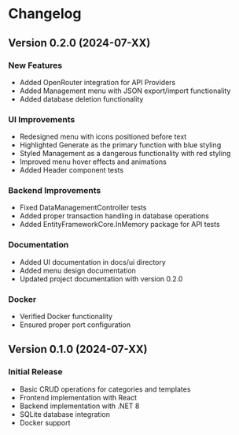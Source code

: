 # Changelog

## Version 0.2.0 (2024-07-XX)

### New Features
- Added OpenRouter integration for API Providers
- Added Management menu with JSON export/import functionality
- Added database deletion functionality

### UI Improvements
- Redesigned menu with icons positioned before text
- Highlighted Generate as the primary function with blue styling
- Styled Management as a dangerous functionality with red styling
- Improved menu hover effects and animations
- Added Header component tests

### Backend Improvements
- Fixed DataManagementController tests
- Added proper transaction handling in database operations
- Added EntityFrameworkCore.InMemory package for API tests

### Documentation
- Added UI documentation in docs/ui directory
- Added menu design documentation
- Updated project documentation with version 0.2.0

### Docker
- Verified Docker functionality
- Ensured proper port configuration

## Version 0.1.0 (2024-07-XX)

### Initial Release
- Basic CRUD operations for categories and templates
- Frontend implementation with React
- Backend implementation with .NET 8
- SQLite database integration
- Docker support
